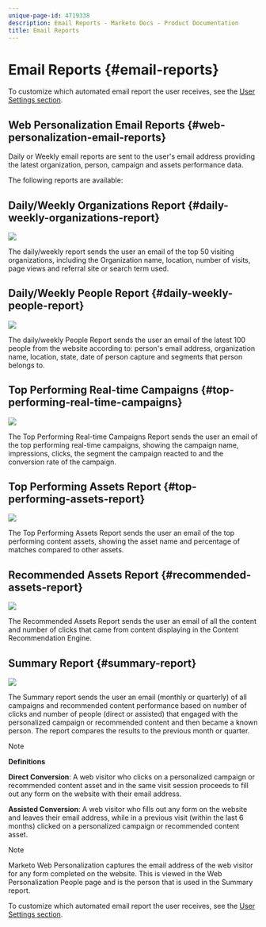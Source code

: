 ```yaml
---
unique-page-id: 4719338
description: Email Reports - Marketo Docs - Product Documentation
title: Email Reports
---
```


# Email Reports {#email-reports}

To customize which automated email report the user receives, see the  [User Settings section](/help/marketo/product-docs/web-personalization/getting-started/user-settings.md).

## Web Personalization Email Reports {#web-personalization-email-reports}

Daily or Weekly email reports are sent to the user's email address providing the latest organization, person, campaign and assets performance data.

The following reports are available:

## Daily/Weekly Organizations Report {#daily-weekly-organizations-report}

![](assets/image2014-12-6-13-3a32-3a8.png)

The daily/weekly report sends the user an email of the top 50 visiting organizations, including the Organization name, location, number of visits, page views and referral site or search term used.

## Daily/Weekly People Report {#daily-weekly-people-report}

![](assets/two.png)

The daily/weekly People Report sends the user an email of the latest 100 people from the website according to: person's email address, organization name, location, state, date of person capture and segments that person belongs to.

## Top Performing Real-time Campaigns {#top-performing-real-time-campaigns}

![](assets/image2014-12-6-13-3a32-3a31.png)

The Top Performing Real-time Campaigns Report sends the user an email of the top performing real-time campaigns, showing the campaign name, impressions, clicks, the segment the campaign reacted to and the conversion rate of the campaign.

## Top Performing Assets Report {#top-performing-assets-report}

![](assets/image2014-12-6-13-3a29-3a5.png)

The Top Performing Assets Report sends the user an email of the top performing content assets, showing the asset name and percentage of matches compared to other assets.

## Recommended Assets Report {#recommended-assets-report}

![](assets/image2014-12-6-13-3a28-3a43.png)

The Recommended Assets Report sends the user an email of all the content and number of clicks that came from content displaying in the Content Recommendation Engine.

## Summary Report {#summary-report}

![](assets/six.png)

The Summary report sends the user an email (monthly or quarterly) of all campaigns and recommended content performance based on number of clicks and number of people (direct or assisted) that engaged with the personalized campaign or recommended content and then became a known person. The report compares the results to the previous month or quarter.

>[!NOTE]
>
>**Definitions**
>
>**Direct Conversion**: A web visitor who clicks on a personalized campaign or recommended content asset and in the same visit session proceeds to fill out any form on the website with their email address.
>
>**Assisted Conversion**: A web visitor who fills out any form on the website and leaves their email address, while in a previous visit (within the last 6 months) clicked on a personalized campaign or recommended content asset.

>[!NOTE]
>
>Marketo Web Personalization captures the email address of the web visitor for any form completed on the website. This is viewed in the Web Personalization People page and is the person that is used in the Summary report.

To customize which automated email report the user receives, see the [User Settings section](/help/marketo/product-docs/web-personalization/getting-started/user-settings.md).
